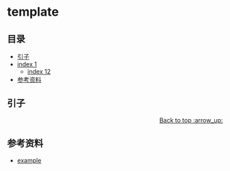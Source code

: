 # template
## <a name="index"></a> 目录
- [引子](#start)
- [index 1](#index1)
  - [index 12](#index12)
- [参考资料](#reference)


## <a name="start"></a> 引子



<div align="right"><a href="#index">Back to top :arrow_up:</a></div>


## <a name="reference"></a> 参考资料
- [example][url-base]


[url-base]:https://xxholic.github.io/segment

[url-aiticle1]:https://xxholic.github.io/segment

[url-local-test]:https://xxholic.github.io/segment
